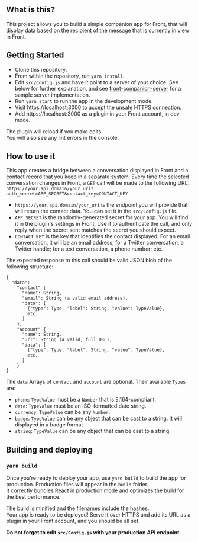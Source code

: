 ## What is this?
This project allows you to build a simple companion app for Front, that will display data based on the recipient of the message that is currently in view in Front.

## Getting Started
- Clone this repository.
- From within the repository, run `yarn install`.
- Edit `src/Config.js` and have it point to a server of your choice. See below for further explanation, and see [front-companion-server](https://github.com/gyril/front-companion-server) for a sample server implementation.
- Run `yarn start` to run the app in the development mode.
- Visit [https://localhost:3000](https://localhost:3000) to accept the unsafe HTTPS connection.
- Add https://localhost:3000 as a plugin in your Front account, in dev mode.

The plugin will reload if you make edits.<br />
You will also see any lint errors in the console.

## How to use it
This app creates a bridge between a conversation displayed in Front and a contact record that you keep in a separate system. Every time the selected conversation changes in Front, a `GET` call will be made to the following URL: `https://your.api.domain/your_uri?auth_secret=APP_SECRET&contact_key=CONTACT_KEY`

- `https://your.api.domain/your_uri` is the endpoint you will provide that will return the contact data. You can set it in the `src/Config.js` file.
- `APP_SECRET` is the randomly-generated secret for your app. You will find it in the plugin's settings in Front. Use it to authenticate the call, and only reply when the secret sent matches the secret you should expect.
- `CONTACT_KEY` is the key that identifies the contact displayed. For an email conversation, it will be an email address; for a Twitter conversation, a Twitter handle; for a text conversation, a phone number; etc.

The expected response to this call should be valid JSON blob of the following structure:
```
{
  "data":
    "contact" {
      "name": String,
      "email": String (a valid email address),
      "data": [
        {"type": Type, "label": String, "value": TypeValue},
        etc.
      ]
    },
    "account" {
      "name": String,
      "url": String (a valid, full URL),
      "data": [
        {"type": Type, "label": String, "value": TypeValue},
        etc.
      ]
    }
}
```

The `data` Arrays of `contact` and `account` are optional. Their available `Type`s are:
- `phone`: `TypeValue` must be a `Number` that is E.164-compliant.
- `date`: `TypeValue` must be an ISO-formatted date string.
- `currency`: `TypeValue` can be any `Number`.
- `badge`: `TypeValue` can be any object that can be cast to a string. It will displayed in a badge format.
- `string`: `TypeValue` can be any object that can be cast to a string.

## Building and deploying

### `yarn build`

Once you're ready to deploy your app, use `yarn build` to build the app for production. Production files will appear in the `build` folder.<br />
It correctly bundles React in production mode and optimizes the build for the best performance.

The build is minified and the filenames include the hashes.<br />
Your app is ready to be deployed! Serve it over HTTPS and add its URL as a plugin in your Front account, and you should be all set.

**Do not forget to edit `src/Config.js` with your production API endpoint.**